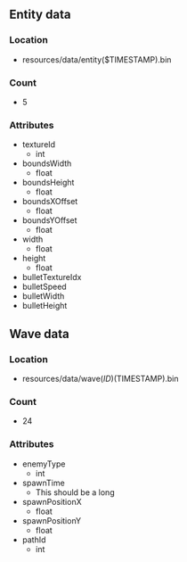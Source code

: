 

## Entity data
### Location 
* resources/data/entity($TIMESTAMP).bin
### Count 
* 5
### Attributes
* textureId 
  * int 
* boundsWidth
  * float 
* boundsHeight
    * float 
* boundsXOffset
    * float 
* boundsYOffset
    * float 
* width
    * float 
* height 
    * float
* bulletTextureIdx
* bulletSpeed
* bulletWidth
* bulletHeight
## Wave data

### Location
* resources/data/wave($ID)($TIMESTAMP).bin
### Count
* 24
### Attributes
* enemyType 
  * int
* spawnTime
    * This should be a long
* spawnPositionX
  * float 
* spawnPositionY
  * float 
* pathId
  * int 